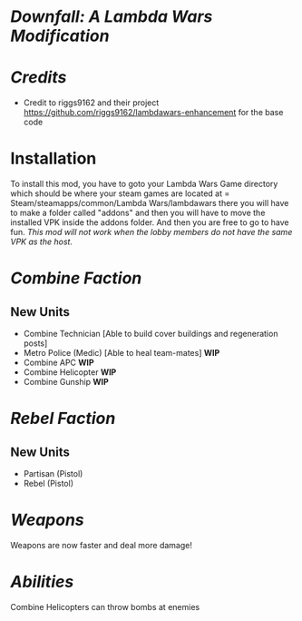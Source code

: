 # *Downfall: A Lambda Wars Modification*



# *Credits*
- Credit to riggs9162 and their project https://github.com/riggs9162/lambdawars-enhancement for the base code


# Installation
To install this mod, you have to goto your Lambda Wars Game directory which should be where your steam games are located at = Steam/steamapps/common/Lambda Wars/lambdawars
there you will have to make a folder called "addons" and then you will have to move the installed VPK inside the addons folder. And then you are free to go to have fun.
*This mod will not work when the lobby members do not have the same VPK as the host.*
# *Combine Faction*
## New Units
- Combine Technician [Able to build cover buildings and regeneration posts]
- Metro Police (Medic) [Able to heal team-mates] **WIP**
- Combine APC **WIP**
- Combine Helicopter **WIP**
- Combine Gunship **WIP**

# *Rebel Faction*
## New Units
- Partisan (Pistol)
- Rebel (Pistol)

# *Weapons*
Weapons are now faster and deal more damage!

# *Abilities*
Combine Helicopters can throw bombs at enemies
